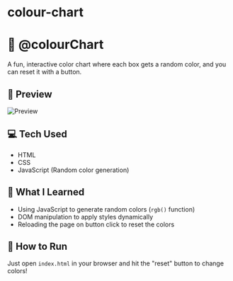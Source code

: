 ﻿# colour-chart

# 🎨 @colourChart

A fun, interactive color chart where each box gets a random color, and you can reset it with a button.

## 📸 Preview

![Preview](screenshot.png)

## 💻 Tech Used

- HTML
- CSS
- JavaScript (Random color generation)

## 🧠 What I Learned

- Using JavaScript to generate random colors (`rgb()` function)
- DOM manipulation to apply styles dynamically
- Reloading the page on button click to reset the colors

## 🚀 How to Run

Just open `index.html` in your browser and hit the "reset" button to change colors!
